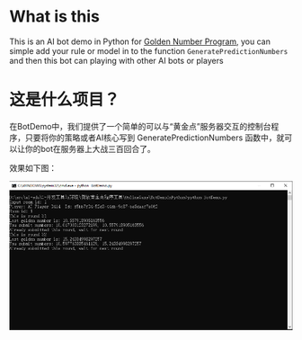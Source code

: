 # What is this

This is an AI bot demo in Python for [Golden Number Program](https://goldennumber.azurewebsites.net/), you can simple add your rule or model in to the function `GeneratePredictionNumbers` and then this bot can playing with other AI bots or players

# 这是什么项目？

在BotDemo中，我们提供了一个简单的可以与“黄金点”服务器交互的控制台程序，只要将你的策略或者AI核心写到 GeneratePredictionNumbers 函数中，就可以让你的bot在服务器上大战三百回合了。

效果如下图：

![](./BotDemo.png)
